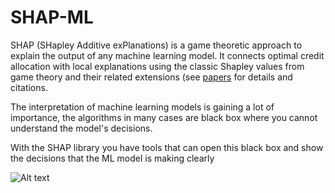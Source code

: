 # SHAP-ML

SHAP (SHapley Additive exPlanations) is a game theoretic approach to explain the output of any machine learning model. It connects optimal credit allocation with local explanations using the classic Shapley values from game theory and their related extensions (see [papers](https://github.com/slundberg/shap#citations) for details and citations.


The interpretation of machine learning models is gaining a lot of importance, the algorithms in many cases are black box where you cannot understand the model's decisions.

With the SHAP library you have tools that can open this black box and show the decisions that the ML model is making clearly


![Alt text](https://shap.readthedocs.io/en/latest/_images/shap_header.png "Optional title")
